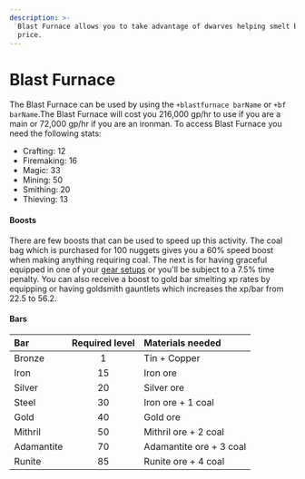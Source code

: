 ```yaml
---
description: >-
  Blast Furnace allows you to take advantage of dwarves helping smelt bars for a
  price.
---
```


# Blast Furnace

The Blast Furnace can be used by using the `+blastfurnace barName` or `+bf barName`.The Blast Furnace will cost you 216,000 gp/hr to use if you are a main or 72,000 gp/hr if you are an ironman.  To access Blast Furnace you need the following stats:

* Crafting: 12
* Firemaking: 16
* Magic: 33
* Mining: 50
* Smithing: 20
* Thieving: 13

#### Boosts

There are few boosts that can be used to speed up this activity. The coal bag which is purchased for 100 nuggets gives you a 60% speed boost when making anything requiring coal. The next is for having graceful equipped in one of your [gear setups](https://wiki.oldschool.gg/gear) or you'll be subject to a 7.5% time penalty. You can also receive a boost to gold bar smelting xp rates by equipping or having goldsmith gauntlets which increases the xp/bar from 22.5 to 56.2.



#### Bars

| **Bar** | **Required level** | **Materials needed** |
| :--- | :---: | :--- |
| Bronze | 1 | Tin + Copper |
| Iron | 15 | Iron ore |
| Silver | 20 | Silver ore |
| Steel | 30 | Iron ore + 1 coal |
| Gold | 40 | Gold ore |
| Mithril | 50 | Mithril ore + 2 coal |
| Adamantite | 70 | Adamantite ore + 3 coal |
| Runite | 85 | Runite ore + 4 coal |

